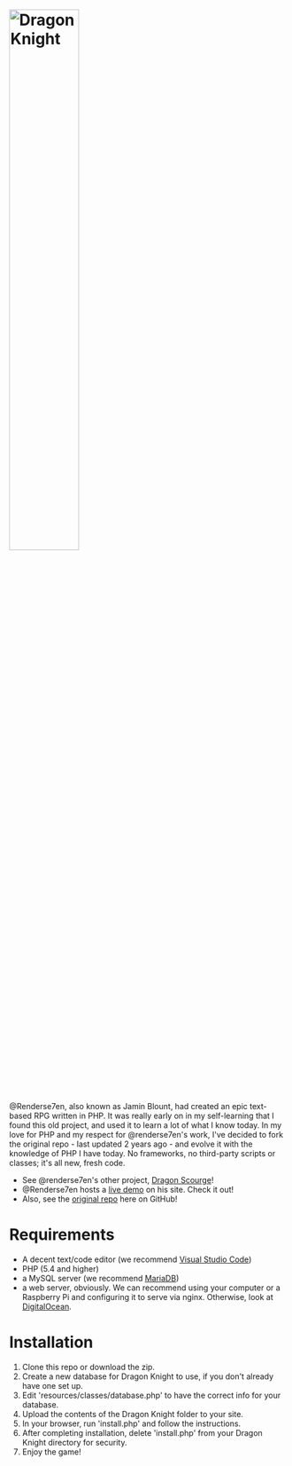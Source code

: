 <h1>
    <img src="https://github.com/splashsky/dragon-knight/blob/master/resources/assets/img/logos/red-black.png" alt="Dragon Knight" width="50%">
</h1>
@Renderse7en, also known as Jamin Blount, had created an epic text-based RPG written in PHP. It was really early on in my self-learning that I found this old project, and used it to learn a lot of what I know today. In my love for PHP and my respect for @renderse7en's work, I've decided to fork the original repo - last updated 2 years ago - and evolve it with the knowledge of PHP I have today. No frameworks, no third-party scripts or classes; it's all new, fresh code.

- See @renderse7en's other project, [Dragon Scourge](https://github.com/renderse7en/dragon-scourge)!
- @Renderse7en hosts a [live demo](http://dragon.se7enet.com/) on his site. Check it out!
- Also, see the [original repo](https://github.com/renderse7en/dragon-knight) here on GitHub!

# Requirements
- A decent text/code editor (we recommend [Visual Studio Code](https://github.com/Microsoft/vscode))
- PHP (5.4 and higher)
- a MySQL server (we recommend [MariaDB](https://mariadb.com))
- a web server, obviously. We can recommend using your computer or a Raspberry Pi and configuring it to serve via nginx. Otherwise, look at [DigitalOcean](https://www.digitalocean.com).

# Installation
1. Clone this repo or download the zip.
2. Create a new database for Dragon Knight to use, if you don't already have one set up.
3. Edit 'resources/classes/database.php' to have the correct info for your database.
4. Upload the contents of the Dragon Knight folder to your site.
5. In your browser, run 'install.php' and follow the instructions.
6. After completing installation, delete 'install.php' from your Dragon Knight directory for security.
7. Enjoy the game!
